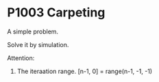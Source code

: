 # P1003 Carpeting

A simple problem.

Solve it by simulation.

Attention:
1. The iteraation range. [n-1, 0] = range(n-1, -1, -1)
